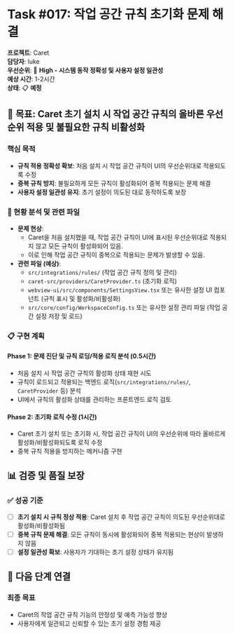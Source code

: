 # Task #017: 작업 공간 규칙 초기화 문제 해결

**프로젝트**: Caret  
**담당자**: luke  
**우선순위**: 🚨 **High - 시스템 동작 정확성 및 사용자 설정 일관성**  
**예상 시간**: 1-2시간  
**상태**: 📋 **예정**  

## 🎯 **목표: Caret 초기 설치 시 작업 공간 규칙의 올바른 우선순위 적용 및 불필요한 규칙 비활성화**

### **핵심 목적**
- **규칙 적용 정확성 확보**: 처음 설치 시 작업 공간 규칙이 UI의 우선순위대로 적용되도록 수정
- **중복 규칙 방지**: 불필요하게 모든 규칙이 활성화되어 중복 적용되는 문제 해결
- **사용자 설정 일관성 유지**: 초기 설정이 의도된 대로 동작하도록 보장

### **🎯 현황 분석 및 관련 파일**
- **문제 현상**:
  - Caret을 처음 설치했을 때, 작업 공간 규칙이 UI에 표시된 우선순위대로 적용되지 않고 모든 규칙이 활성화되어 있음.
  - 이로 인해 작업 공간 규칙이 중복으로 적용되는 문제가 발생할 수 있음.
- **관련 파일 (예상)**:
  - `src/integrations/rules/` (작업 공간 규칙 정의 및 관리)
  - `caret-src/providers/CaretProvider.ts` (초기화 로직)
  - `webview-ui/src/components/SettingsView.tsx` 또는 유사한 설정 UI 컴포넌트 (규칙 표시 및 활성화/비활성화)
  - `src/core/config/WorkspaceConfig.ts` 또는 유사한 설정 관리 파일 (작업 공간 설정 저장 및 로드)

### **📋 구현 계획**

#### **Phase 1: 문제 진단 및 규칙 로딩/적용 로직 분석 (0.5시간)**
- 처음 설치 시 작업 공간 규칙의 활성화 상태 재현 시도
- 규칙이 로드되고 적용되는 백엔드 로직(`src/integrations/rules/`, `CaretProvider` 등) 분석
- UI에서 규칙의 활성화 상태를 관리하는 프론트엔드 로직 검토

#### **Phase 2: 초기화 로직 수정 (1시간)**
- Caret 초기 설치 또는 초기화 시, 작업 공간 규칙이 UI의 우선순위에 따라 올바르게 활성화/비활성화되도록 로직 수정
- 중복 규칙 적용을 방지하는 메커니즘 구현

## 📊 **검증 및 품질 보장**

### **✅ 성공 기준**
- [ ] **초기 설치 시 규칙 정상 적용**: Caret 설치 후 작업 공간 규칙이 의도된 우선순위대로 활성화/비활성화됨
- [ ] **중복 규칙 문제 해결**: 모든 규칙이 동시에 활성화되어 중복 적용되는 현상이 발생하지 않음
- [ ] **설정 일관성 확보**: 사용자가 기대하는 초기 설정 상태가 유지됨

## 🚀 **다음 단계 연결**

### **최종 목표**
- Caret의 작업 공간 규칙 기능의 안정성 및 예측 가능성 향상
- 사용자에게 일관되고 신뢰할 수 있는 초기 설정 경험 제공
